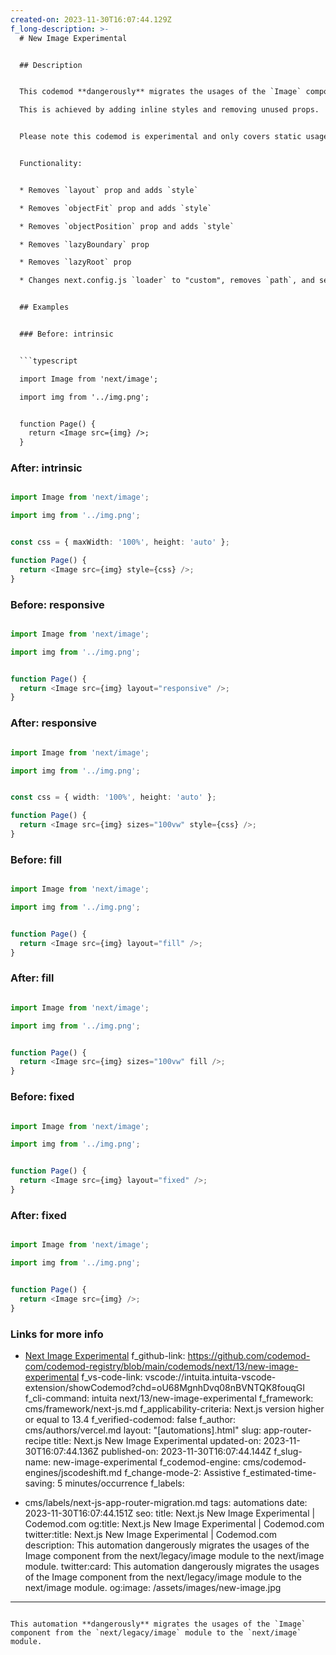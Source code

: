 ```yaml
---
created-on: 2023-11-30T16:07:44.129Z
f_long-description: >-
  # New Image Experimental


  ## Description


  This codemod **dangerously** migrates the usages of the `Image` component from the `next/legacy/image` module to the `next/image` module.

  This is achieved by adding inline styles and removing unused props.


  Please note this codemod is experimental and only covers static usage (such as `<Image src={img} layout="responsive" />`) but not dynamic usage (such as `<Image {...props} />`).


  Functionality:


  * Removes `layout` prop and adds `style`

  * Removes `objectFit` prop and adds `style`

  * Removes `objectPosition` prop and adds `style`

  * Removes `lazyBoundary` prop

  * Removes `lazyRoot` prop

  * Changes next.config.js `loader` to "custom", removes `path`, and sets `loaderFile` to a new file.


  ## Examples


  ### Before: intrinsic


  ```typescript

  import Image from 'next/image';

  import img from '../img.png';


  function Page() {
  	return <Image src={img} />;
  }

  ```


  ### After: intrinsic


  ```typescript

  import Image from 'next/image';

  import img from '../img.png';


  const css = { maxWidth: '100%', height: 'auto' };

  function Page() {
  	return <Image src={img} style={css} />;
  }

  ```


  ### Before: responsive


  ```typescript

  import Image from 'next/image';

  import img from '../img.png';


  function Page() {
  	return <Image src={img} layout="responsive" />;
  }

  ```


  ### After: responsive


  ```typescript

  import Image from 'next/image';

  import img from '../img.png';


  const css = { width: '100%', height: 'auto' };

  function Page() {
  	return <Image src={img} sizes="100vw" style={css} />;
  }

  ```


  ### Before: fill


  ```typescript

  import Image from 'next/image';

  import img from '../img.png';


  function Page() {
  	return <Image src={img} layout="fill" />;
  }

  ```


  ### After: fill


  ```typescript

  import Image from 'next/image';

  import img from '../img.png';


  function Page() {
  	return <Image src={img} sizes="100vw" fill />;
  }

  ```


  ### Before: fixed


  ```typescript

  import Image from 'next/image';

  import img from '../img.png';


  function Page() {
  	return <Image src={img} layout="fixed" />;
  }

  ```


  ### After: fixed


  ```typescript

  import Image from 'next/image';

  import img from '../img.png';


  function Page() {
  	return <Image src={img} />;
  }

  ```


  ### Links for more info


  * [Next Image Experimental](https://nextjs.org/docs/pages/building-your-application/upgrading/codemods#next-image-experimental)
f_github-link: https://github.com/codemod-com/codemod-registry/blob/main/codemods/next/13/new-image-experimental
f_vs-code-link: vscode://intuita.intuita-vscode-extension/showCodemod?chd=oU68MgnhDvq08nBVNTQK8fouqGI
f_cli-command: intuita next/13/new-image-experimental
f_framework: cms/framework/next-js.md
f_applicability-criteria: Next.js version higher or equal to 13.4
f_verified-codemod: false
f_author: cms/authors/vercel.md
layout: "[automations].html"
slug: app-router-recipe
title: Next.js New Image Experimental
updated-on: 2023-11-30T16:07:44.136Z
published-on: 2023-11-30T16:07:44.144Z
f_slug-name: new-image-experimental
f_codemod-engine: cms/codemod-engines/jscodeshift.md
f_change-mode-2: Assistive
f_estimated-time-saving: 5 minutes/occurrence
f_labels:
  - cms/labels/next-js-app-router-migration.md
tags: automations
date: 2023-11-30T16:07:44.151Z
seo:
  title: Next.js New Image Experimental | Codemod.com
  og:title: Next.js New Image Experimental | Codemod.com
  twitter:title: Next.js New Image Experimental | Codemod.com
  description: This automation dangerously migrates the usages of the Image component
    from the next/legacy/image module to the next/image module.
  twitter:card: This automation dangerously migrates the usages of the Image
    component from the next/legacy/image module to the next/image module.
  og:image: /assets/images/new-image.jpg
---
```

This automation **dangerously** migrates the usages of the `Image` component from the `next/legacy/image` module to the `next/image` module.